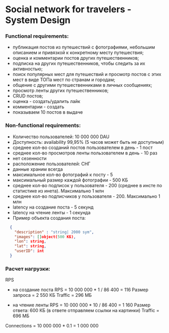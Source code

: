 # Social network for travelers - System Design

### Functional requirements:

- публикация постов из путешествий с фотографиями, небольшим описанием и привязкой к конкретному месту путешествия;
- оценка и комментарии постов других путешественников;
- подписка на других путешественников, чтобы следить за их активностью;
- поиск популярных мест для путешествий и просмотр постов с этих мест в виде ТОПа мест по странам и городам;
- общение с другими путешественниками в личных сообщениях;
- просмотр ленты других путешественников;
- CRUD постов; 
- оценка - создать/удалить лайк
- комментарии - создать
- показываем 10 постов в выдаче



### Non-functional requirements:

- Количество пользователей: 10 000 000 DAU
- Доступность: availability 99,95% (5 часов может быть не доступным)
- среднее кол-во созданий постов пользователем в день - 1 пост
- среднее кол-во просмотров ленты пользователем в день - 10 раз
- нет сезенности
- расположение пользователей: СНГ
- данные храним всегда
- максимальное кол-во фотографий к посту - 5
- максимальный размер каждой фотографии -  500 KБ
- среднее кол-во подписок у пользователя - 200 (среднее в инсте по статистике из инета). Максимально 1 млн
- среднее кол-во подписчиков у пользователя - 200. Максимально 1 млн
- latency на создание поста - 5 секунд
- latency на чтение ленты - 1 секунда
- Пример объекта создания поста:
```json
  {
    "description" : "string| 2000 sym",
    "images": []object(500 KБ),
    "lon": string,
    "lat": string,
    "userID": int
  }
```

### Расчет нагрузки:
RPS 
- на создание поста
RPS = 10 000 000 * 1 / 86 400 = 116
Размер запроса = 2 550 КБ
Traffic = 296 МБ

- на чтение ленты
RPS = 10 000 000 * 10 / 86 400 = 1 160
Размер ответа: 600 КБ (в ответе отправляем ссылки на картинки)
Traffic = 696 МБ

Connections = 10 000 000 * 0.1 = 1 000 000
